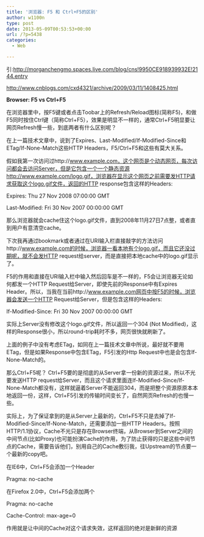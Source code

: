 ```yaml
---
title: '浏览器: F5 和 Ctrl+F5的区别'
author: w1100n
type: post
date: 2013-05-09T00:53:53+00:00
url: /?p=5438
categories:
  - Web

---
```

引:<http://morganchengmo.spaces.live.com/blog/cns!9950CE918939932E!2144.entry>

<http://www.cnblogs.com/cxd4321/archive/2009/03/11/1408425.html>

**Browser: F5 vs Ctrl+F5**

在浏览器里中，按F5键或者点击Toobar上的Refresh/Reload图标(简称F5)，和做F5同时按住Ctrl键（简称Ctrl+F5），效果是明显不一样的，通常Ctrl+F5明显要让网页Refresh慢一些，到底两者有什么区别呢？

在上一篇技术文章中，说到了Expires、Last-Modified/If-Modified-Since和ETag/If-None-Match这些HTTP Headers，F5/Ctrl+F5和这些有莫大关系。

假如我第一次访问过http://www.example.com，这个网页是个动态网页，每次访问都会去访问Server，但是它包含一个一个静态资源http://www.example.com/logo.gif，浏览器在显示这个网页之前需要发HTTP请求获取这个logo.gif文件，返回的HTTP response包含这样的Headers:

Expires: Thu 27 Nov 2008 07:00:00 GMT
  
Last-Modified: Fri 30 Nov 2007 00:00:00 GMT

那么浏览器就会cache住这个logo.gif文件，直到2008年11月27日7点整，或者直到用户有意清空cache。

下次我再通过bookmark或者通过在URI输入栏直接敲字的方法访问http://www.example.com的时候，浏览器一看本地有个logo.gif，而且它还没过期呢，就不会发HTTP request给server，而是直接把本地cache中的logo.gif显示了。

F5的作用和直接在URI输入栏中输入然后回车是不一样的，F5会让浏览器无论如何都发一个HTTP Request给Server，即使先前的Response中有Expires Header。所以，当我在当前http://www.example.com网页中按F5的时候，浏览器会发送一个HTTP Request给Server，但是包含这样的Headers:

If-Modified-Since: Fri 30 Nov 2007 00:00:00 GMT

实际上Server没有修改这个logo.gif文件，所以返回一个304 (Not Modified)，这样的Response很小，所以round-trip耗时不多，网页很快就刷新了。

上面的例子中没有考虑ETag，如同在上一篇技术文章中所说，最好就不要用ETag，但是如果Response中包含ETag，F5引发的Http Request中也是会包含If-None-Match的。

那么Ctrl+F5呢？ Ctrl+F5要的是彻底的从Server拿一份新的资源过来，所以不光要发送HTTP request给Server，而且这个请求里面连If-Modified-Since/If-None-Match都没有，这样就逼着Server不能返回304，而是把整个资源原原本本地返回一份，这样，Ctrl+F5引发的传输时间变长了，自然网页Refresh的也慢一些。

实际上，为了保证拿到的是从Server上最新的，Ctrl+F5不只是去掉了If-Modified-Since/If-None-Match，还需要添加一些HTTP Headers。按照HTTP/1.1协议，Cache不光只是存在Browser终端，从Browser到Server之间的中间节点(比如Proxy)也可能扮演Cache的作用，为了防止获得的只是这些中间节点的Cache，需要告诉他们，别用自己的Cache敷衍我，往Upstream的节点要一个最新的copy吧。

在IE6中，Ctrl+F5会添加一个Header

Pragma: no-cache
  
在Firefox 2.0中，Ctrl+F5会添加两个
  
Pragma: no-cache
  
Cache-Control: max-age=0

作用就是让中间的Cache对这个请求失效，这样返回的绝对是新鲜的资源